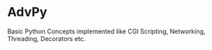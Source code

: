 # AdvPy
Basic Python Concepts implemented like CGI Scripting, Networking, Threading, Decorators etc.
